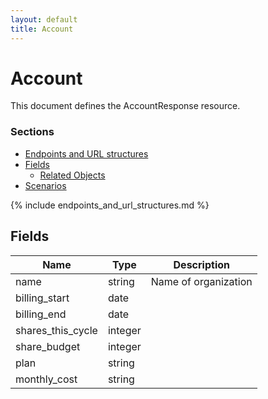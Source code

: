 ```yaml
---
layout: default
title: Account
---
```


# Account

This document defines the AccountResponse resource.

### Sections

* [Endpoints and URL structures](#endpoints-and-url-structures)
* [Fields](#fields)
    * [Related Objects](#related-objects)
* [Scenarios](#scenarios)

{% include endpoints_and_url_structures.md %}

## Fields

|Name|Type|Description|
|---|---|---|
|name|string|Name of organization|
|billing_start|date||
|billing_end|date||
|shares_this_cycle|integer||
|share_budget|integer||
|plan|string||
|monthly_cost|string||

